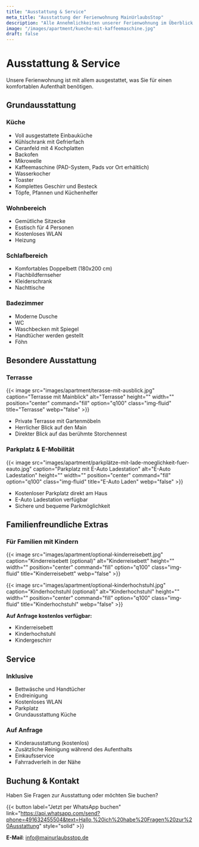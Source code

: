 ```yaml
---
title: "Ausstattung & Service"
meta_title: "Ausstattung der Ferienwohnung MainUrlaubsStop"
description: "Alle Annehmlichkeiten unserer Ferienwohnung im Überblick - von der voll ausgestatteten Küche bis zur E-Auto Ladestation."
image: "/images/apartment/kueche-mit-kaffeemaschine.jpg"
draft: false
---
```


# Ausstattung & Service

Unsere Ferienwohnung ist mit allem ausgestattet, was Sie für einen komfortablen Aufenthalt benötigen.

## Grundausstattung

### Küche
- Voll ausgestattete Einbauküche
- Kühlschrank mit Gefrierfach
- Ceranfeld mit 4 Kochplatten
- Backofen
- Mikrowelle
- Kaffeemaschine (PAD-System, Pads vor Ort erhältlich)
- Wasserkocher
- Toaster
- Komplettes Geschirr und Besteck
- Töpfe, Pfannen und Küchenhelfer

### Wohnbereich
- Gemütliche Sitzecke
- Esstisch für 4 Personen
- Kostenloses WLAN
- Heizung

### Schlafbereich
- Komfortables Doppelbett (180x200 cm)
- Flachbildfernseher
- Kleiderschrank
- Nachttische

### Badezimmer
- Moderne Dusche
- WC
- Waschbecken mit Spiegel
- Handtücher werden gestellt
- Föhn

## Besondere Ausstattung

### Terrasse
{{< image src="images/apartment/terasse-mit-ausblick.jpg" caption="Terrasse mit Mainblick" alt="Terrasse" height="" width="" position="center" command="fill" option="q100" class="img-fluid" title="Terrasse" webp="false" >}}

- Private Terrasse mit Gartenmöbeln
- Herrlicher Blick auf den Main
- Direkter Blick auf das berühmte Storchennest

### Parkplatz & E-Mobilität
{{< image src="images/apartment/parkplätze-mit-lade-moeglichkeit-fuer-eauto.jpg" caption="Parkplatz mit E-Auto Ladestation" alt="E-Auto Ladestation" height="" width="" position="center" command="fill" option="q100" class="img-fluid" title="E-Auto Laden" webp="false" >}}

- Kostenloser Parkplatz direkt am Haus
- E-Auto Ladestation verfügbar
- Sichere und bequeme Parkmöglichkeit

## Familienfreundliche Extras

### Für Familien mit Kindern
{{< image src="images/apartment/optional-kinderreisebett.jpg" caption="Kinderreisebett (optional)" alt="Kinderreisebett" height="" width="" position="center" command="fill" option="q100" class="img-fluid" title="Kinderreisebett" webp="false" >}}

{{< image src="images/apartment/optional-kinderhochstuhl.jpg" caption="Kinderhochstuhl (optional)" alt="Kinderhochstuhl" height="" width="" position="center" command="fill" option="q100" class="img-fluid" title="Kinderhochstuhl" webp="false" >}}

**Auf Anfrage kostenlos verfügbar:**
- Kinderreisebett
- Kinderhochstuhl
- Kindergeschirr

## Service

### Inklusive
- Bettwäsche und Handtücher
- Endreinigung
- Kostenloses WLAN
- Parkplatz
- Grundausstattung Küche

### Auf Anfrage
- Kinderausstattung (kostenlos)
- Zusätzliche Reinigung während des Aufenthalts
- Einkaufsservice
- Fahrradverleih in der Nähe

## Buchung & Kontakt

Haben Sie Fragen zur Ausstattung oder möchten Sie buchen?

{{< button label="Jetzt per WhatsApp buchen" link="https://api.whatsapp.com/send?phone=491632455504&text=Hallo,%20ich%20habe%20Fragen%20zur%20Ausstattung" style="solid" >}}

**E-Mail**: info@mainurlaubsstop.de
